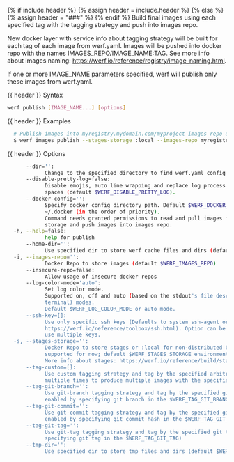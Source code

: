{% if include.header %}
{% assign header = include.header %}
{% else %}
{% assign header = "###" %}
{% endif %}
Build final images using each specified tag with the tagging strategy and push into images repo.

New docker layer with service info about tagging strategy will be built for each tag of each image 
from werf.yaml. Images will be pushed into docker repo with the names IMAGES_REPO/IMAGE_NAME:TAG. 
See more info about images naming: https://werf.io/reference/registry/image_naming.html.

If one or more IMAGE_NAME parameters specified, werf will publish only these images from werf.yaml.

{{ header }} Syntax

```bash
werf publish [IMAGE_NAME...] [options]
```

{{ header }} Examples

```bash
  # Publish images into myregistry.mydomain.com/myproject images repo using 'mybranch' tag and git-branch tagging strategy
  $ werf images publish --stages-storage :local --images-repo myregistry.mydomain.com/myproject --tag-git-branch mybranch
```

{{ header }} Options

```bash
      --dir='':
            Change to the specified directory to find werf.yaml config
      --disable-pretty-log=false:
            Disable emojis, auto line wrapping and replace log process border characters with 
            spaces (default $WERF_DISABLE_PRETTY_LOG).
      --docker-config='':
            Specify docker config directory path. Default $WERF_DOCKER_CONFIG or $DOCKER_CONFIG or 
            ~/.docker (in the order of priority).
            Command needs granted permissions to read and pull images from the specified stages 
            storage and push images into images repo.
  -h, --help=false:
            help for publish
      --home-dir='':
            Use specified dir to store werf cache files and dirs (default $WERF_HOME or ~/.werf)
  -i, --images-repo='':
            Docker Repo to store images (default $WERF_IMAGES_REPO)
      --insecure-repo=false:
            Allow usage of insecure docker repos
      --log-color-mode='auto':
            Set log color mode.
            Supported on, off and auto (based on the stdout's file descriptor referring to a 
            terminal) modes.
            Default $WERF_LOG_COLOR_MODE or auto mode.
      --ssh-key=[]:
            Use only specific ssh keys (Defaults to system ssh-agent or ~/.ssh/{id_rsa|id_dsa}, see 
            https://werf.io/reference/toolbox/ssh.html). Option can be specified multiple times to 
            use multiple keys.
  -s, --stages-storage='':
            Docker Repo to store stages or :local for non-distributed build (only :local is 
            supported for now; default $WERF_STAGES_STORAGE environment).
            More info about stages: https://werf.io/reference/build/stages.html
      --tag-custom=[]:
            Use custom tagging strategy and tag by the specified arbitrary tags. Option can be used 
            multiple times to produce multiple images with the specified tags.
      --tag-git-branch='':
            Use git-branch tagging strategy and tag by the specified git branch (option can be 
            enabled by specifying git branch in the $WERF_TAG_GIT_BRANCH)
      --tag-git-commit='':
            Use git-commit tagging strategy and tag by the specified git commit hash (option can be 
            enabled by specifying git commit hash in the $WERF_TAG_GIT_COMMIT)
      --tag-git-tag='':
            Use git-tag tagging strategy and tag by the specified git tag (option can be enabled by 
            specifying git tag in the $WERF_TAG_GIT_TAG)
      --tmp-dir='':
            Use specified dir to store tmp files and dirs (default $WERF_TMP or system tmp dir)
```

